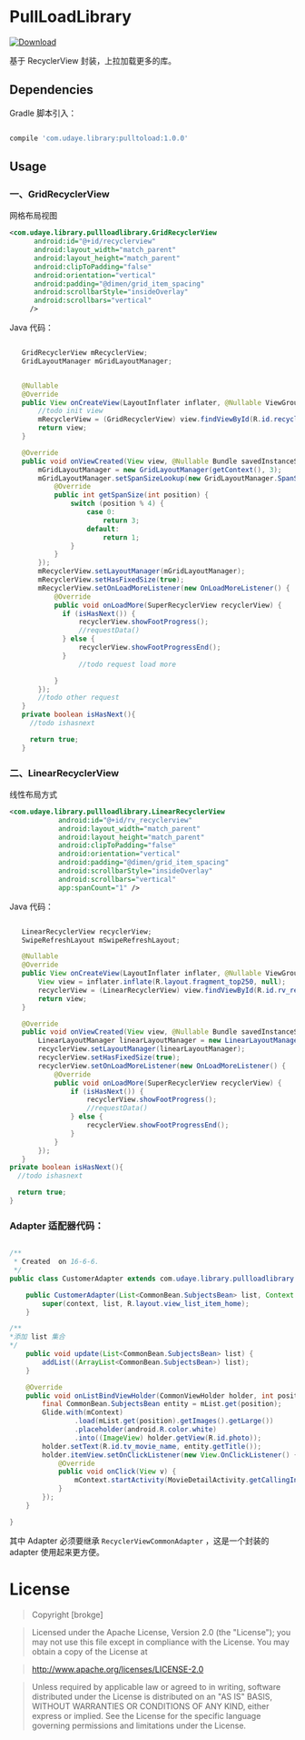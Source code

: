 # PullLoadLibrary
[ ![Download](https://api.bintray.com/packages/brokge/maven/pulltoload/images/download.svg) ](https://bintray.com/brokge/maven/pulltoload/_latestVersion)

基于 RecyclerView 封装，上拉加载更多的库。
## Dependencies
Gradle 脚本引入：

```gradle

compile 'com.udaye.library:pulltoload:1.0.0'

```

## Usage
### 一、GridRecyclerView
网格布局视图

```xml
<com.udaye.library.pullloadlibrary.GridRecyclerView
      android:id="@+id/recyclerview"
      android:layout_width="match_parent"
      android:layout_height="match_parent"
      android:clipToPadding="false"
      android:orientation="vertical"
      android:padding="@dimen/grid_item_spacing"
      android:scrollbarStyle="insideOverlay"
      android:scrollbars="vertical"
     />
```
Java 代码：

```java

   GridRecyclerView mRecyclerView;
   GridLayoutManager mGridLayoutManager;


   @Nullable
   @Override
   public View onCreateView(LayoutInflater inflater, @Nullable ViewGroup container, @Nullable Bundle savedInstanceState) {
       //todo init view
       mRecyclerView = (GridRecyclerView) view.findViewById(R.id.recyclerview);
       return view;
   }

   @Override
   public void onViewCreated(View view, @Nullable Bundle savedInstanceState) {
       mGridLayoutManager = new GridLayoutManager(getContext(), 3);
       mGridLayoutManager.setSpanSizeLookup(new GridLayoutManager.SpanSizeLookup() {
           @Override
           public int getSpanSize(int position) {
               switch (position % 4) {
                   case 0:
                       return 3;
                   default:
                       return 1;
               }
           }
       });
       mRecyclerView.setLayoutManager(mGridLayoutManager);
       mRecyclerView.setHasFixedSize(true);
       mRecyclerView.setOnLoadMoreListener(new OnLoadMoreListener() {
           @Override
           public void onLoadMore(SuperRecyclerView recyclerView) {
             if (isHasNext()) {
                 recyclerView.showFootProgress();
                 //requestData()
             } else {
                 recyclerView.showFootProgressEnd();
             }
                 //todo request load more    

           }
       });
       //todo other request
   }
   private boolean isHasNext(){
     //todo ishasnext

     return true;
   }

```
### 二、LinearRecyclerView
线性布局方式

```xml
<com.udaye.library.pullloadlibrary.LinearRecyclerView
            android:id="@+id/rv_recyclerview"
            android:layout_width="match_parent"
            android:layout_height="match_parent"
            android:clipToPadding="false"
            android:orientation="vertical"
            android:padding="@dimen/grid_item_spacing"
            android:scrollbarStyle="insideOverlay"
            android:scrollbars="vertical"
            app:spanCount="1" />


```

Java 代码：

```java

   LinearRecyclerView recyclerView;
   SwipeRefreshLayout mSwipeRefreshLayout;

   @Nullable
   @Override
   public View onCreateView(LayoutInflater inflater, @Nullable ViewGroup container, @Nullable Bundle savedInstanceState) {
       View view = inflater.inflate(R.layout.fragment_top250, null);
       recyclerView = (LinearRecyclerView) view.findViewById(R.id.rv_recyclerview);
       return view;
   }

   @Override
   public void onViewCreated(View view, @Nullable Bundle savedInstanceState) {
       LinearLayoutManager linearLayoutManager = new LinearLayoutManager(getActivity());
       recyclerView.setLayoutManager(linearLayoutManager);
       recyclerView.setHasFixedSize(true);
       recyclerView.setOnLoadMoreListener(new OnLoadMoreListener() {
           @Override
           public void onLoadMore(SuperRecyclerView recyclerView) {
               if (isHasNext()) {
                   recyclerView.showFootProgress();
                   //requestData()
               } else {
                   recyclerView.showFootProgressEnd();
               }
           }
       });
   }
private boolean isHasNext(){
  //todo ishasnext

  return true;
}


```

### Adapter 适配器代码：

```java

/**
 * Created  on 16-6-6.
 */
public class CustomerAdapter extends com.udaye.library.pullloadlibrary.RecyclerViewCommonAdapter<CommonBean.SubjectsBean> {

    public CustomerAdapter(List<CommonBean.SubjectsBean> list, Context context) {
        super(context, list, R.layout.view_list_item_home);
    }

/**
*添加 list 集合
*/
    public void update(List<CommonBean.SubjectsBean> list) {
        addList((ArrayList<CommonBean.SubjectsBean>) list);
    }

    @Override
    public void onListBindViewHolder(CommonViewHolder holder, int position) {
        final CommonBean.SubjectsBean entity = mList.get(position);
        Glide.with(mContext)
                .load(mList.get(position).getImages().getLarge())
                .placeholder(android.R.color.white)
                .into((ImageView) holder.getView(R.id.photo));
        holder.setText(R.id.tv_movie_name, entity.getTitle());
        holder.itemView.setOnClickListener(new View.OnClickListener() {
            @Override
            public void onClick(View v) {
                mContext.startActivity(MovieDetailActivity.getCallingIntent(mContext, entity.getId()));
            }
        });
    }

}
```

其中 Adapter 必须要继承  `RecyclerViewCommonAdapter` ，这是一个封装的 adapter 使用起来更方便。

# License

 > Copyright [brokge] 

 > Licensed under the Apache License, Version 2.0 (the "License");
   you may not use this file except in compliance with the License.
   You may obtain a copy of the License at

 > http://www.apache.org/licenses/LICENSE-2.0

 > Unless required by applicable law or agreed to in writing, software
   distributed under the License is distributed on an "AS IS" BASIS,
   WITHOUT WARRANTIES OR CONDITIONS OF ANY KIND, either express or implied.
   See the License for the specific language governing permissions and
   limitations under the License.

